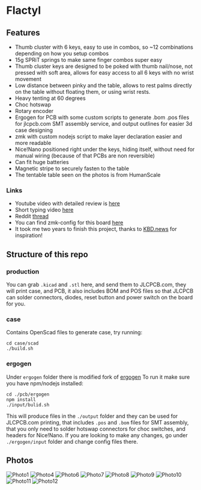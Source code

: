 # Flactyl
## Features

- Thumb cluster with 6 keys, easy to use in combos, so ~12 combinations depending on how you setup combos
- 15g SPRiT springs to make same finger combos super easy
- Thumb cluster keys are designed to be poked with thumb nail/nose, not pressed with soft area, allows for easy access to all 6 keys with no wrist movement
- Low distance between pinky and the table, allows to rest palms directly on the table without floating them, or using wrist rests.
- Heavy tenting at 60 degrees
- Choc hotswap
- Rotary encoder
- Ergogen for PCB with some custom scripts to generate .bom .pos files for jlcpcb.com SMT assembly service, and output outlines for easier 3d case designing
- zmk with custom nodejs script to make layer declaration easier and more readable
- Nice!Nano positioned right under the keys, hiding itself, without need for manual wiring (because of that PCBs are non reversible)
- Can fit huge batteries
- Magnetic stripe to securely fasten to the table
- The tentable table seen on the photos is from HumanScale

### Links

- Youtube video with detailed review is [here](https://www.youtube.com/watch?v=Pdhb9uNnzU0)
- Short typing video [here](https://www.youtube.com/watch?v=eU5eg4PKMlQ)
- Reddit [thread](https://www.reddit.com/r/ErgoMechKeyboards/comments/13qep4y/after_4_year_lurking_and_2_years_building_my_own/)
- You can find zmk-config for this board [here](https://github.com/yangit/zmk-config/)
- It took me two years to finish this project, thanks to [KBD.news](https://kbd.news/) for inspiration!

## Structure of this repo
### production
You can grab `.kicad` and `.stl` here, and send them to JLCPCB.com, they will print case, and PCB, it also includes BOM and POS files so that JLCPCB can solder connectors, diodes, reset button and power switch on the board for you.

### case
Contains OpenScad files to generate case, try running:
```
cd case/scad
./build.sh
```

### ergogen
Under `ergogen` folder there is modified fork of [ergogen](https://github.com/ergogen/ergogen)
To run it make sure you have npm/nodejs installed:
```
cd ./pcb/ergogen
npm install
./input/bulid.sh
```

This will produce files in the `./output` folder and they can be used for JLCPCB.com printing, that includes `.pos` and `.bom` files for SMT assembly, that you only need to solder hotswap connectors for choc switches, and headers for Nice!Nano.
If you are looking to make any changes, go under `./ergogen/input` folder and change config files there.

## Photos

![Photo1](./photos/1.jpeg)
![Photo4](./photos/4.jpeg)
![Photo6](./photos/6.jpeg)
![Photo7](./photos/7.jpeg)
![Photo8](./photos/8.jpeg)
![Photo9](./photos/9.jpeg)
![Photo10](./photos/10.jpeg)
![Photo11](./photos/11.jpeg)
![Photo12](./photos/12.jpeg)
